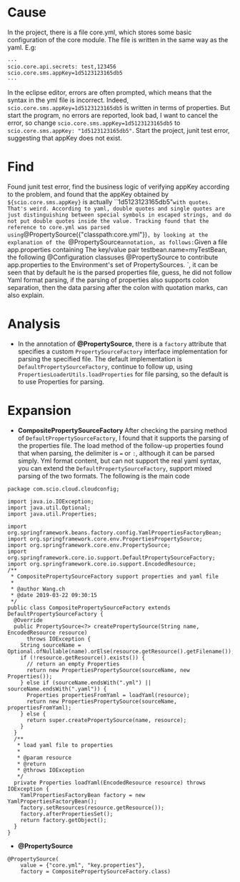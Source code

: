 # Cause
In the project, there is a file core.yml, which stores some basic configuration of the core module. The file is written in the same way as the yaml. E.g:
```
···
scio.core.api.secrets: test,123456
scio.core.sms.appKey=1d5123123165db5
···
```
In the eclipse editor, errors are often prompted, which means that the syntax in the yml file is incorrect. Indeed, `scio.core.sms.appKey=1d5123123165db5` is written in terms of properties. But start the program, no errors are reported, look bad, I want to cancel the error, so change `scio.core.sms.appKey=1d5123123165db5` to `scio.core.sms.appKey: "1d5123123165db5"`. Start the project, junit test error, suggesting that appKey does not exist.

# Find
Found junit test error, find the business logic of verifying appKey according to the problem, and found that the appKey obtained by `${scio.core.sms.appKey}` is actually ``1d5123123165db5"` with quotes. That's weird. According to yaml, double quotes and single quotes are just distinguishing between special symbols in escaped strings, and do not put double quotes inside the value. Tracking found that the reference to core.yml was parsed using `@PropertySource({"classpath:core.yml"})`, by looking at the explanation of the `@PropertySource` annotation, as follows: `Given a file app.properties containing The key/value pair testbean.name=myTestBean, the following @Configuration classuses @PropertySource to contribute app.properties to the Environment's set of PropertySources. `, it can be seen that by default he is the parsed properties file, guess, he did not follow Yaml format parsing, if the parsing of properties also supports colon separation, then the data parsing after the colon with quotation marks, can also explain.

# Analysis
- In the annotation of **@PropertySource**, there is a `factory` attribute that specifies a custom `PropertySourceFactory` interface implementation for parsing the specified file. The default implementation is `DefaultPropertySourceFactory`, continue to follow up, using `PropertiesLoaderUtils.loadProperties` for file parsing, so the default is to use Properties for parsing.

# Expansion
- **CompositePropertySourceFactory** After checking the parsing method of `DefaultPropertySourceFactory`, I found that it supports the parsing of the properties file. The load method of the follow-up properties found that when parsing, the delimiter is `=` or `:`, although it can be parsed simply. Yml format content, but can not support the real yaml syntax, you can extend the `DefaultPropertySourceFactory`, support mixed parsing of the two formats. The following is the main code

```
package com.scio.cloud.cloudconfig;

import java.io.IOException;
import java.util.Optional;
import java.util.Properties;

import org.springframework.beans.factory.config.YamlPropertiesFactoryBean;
import org.springframework.core.env.PropertiesPropertySource;
import org.springframework.core.env.PropertySource;
import org.springframework.core.io.support.DefaultPropertySourceFactory;
import org.springframework.core.io.support.EncodedResource;
/**
 * CompositePropertySourceFactory support properties and yaml file
 *
 * @author Wang.ch
 * @date 2019-03-22 09:30:15
 */
public class CompositePropertySourceFactory extends DefaultPropertySourceFactory {
  @Override
  public PropertySource<?> createPropertySource(String name, EncodedResource resource)
      throws IOException {
    String sourceName = Optional.ofNullable(name).orElse(resource.getResource().getFilename());
    if (!resource.getResource().exists()) {
      // return an empty Properties
      return new PropertiesPropertySource(sourceName, new Properties());
    } else if (sourceName.endsWith(".yml") || sourceName.endsWith(".yaml")) {
      Properties propertiesFromYaml = loadYaml(resource);
      return new PropertiesPropertySource(sourceName, propertiesFromYaml);
    } else {
      return super.createPropertySource(name, resource);
    }
  }
  /**
   * load yaml file to properties
   *
   * @param resource
   * @return
   * @throws IOException
   */
  private Properties loadYaml(EncodedResource resource) throws IOException {
    YamlPropertiesFactoryBean factory = new YamlPropertiesFactoryBean();
    factory.setResources(resource.getResource());
    factory.afterPropertiesSet();
    return factory.getObject();
  }
}
```
- **@PropertySource**
```
@PropertySource(
    value = {"core.yml", "key.properties"},
    factory = CompositePropertySourceFactory.class)
```